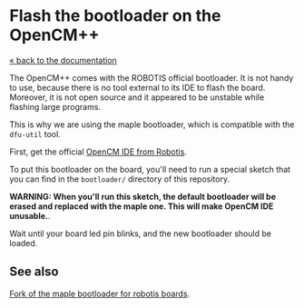 # Flash the bootloader on the OpenCM++

[« back to the documentation](index.md)

The OpenCM++ comes with the ROBOTIS official bootloader. It is not handy to use,
because there is no tool external to its IDE to flash the board. Moreover, it is not open
source and it appeared to be unstable while flashing large programs.

This is why we are using the maple bootloader, which is compatible with the `dfu-util` tool.

First, get the official [OpenCM IDE from Robotis](http://support.robotis.com/en/software/robotis_opencm.htm).

To put this bootloader on the board, you'll need to run a special sketch that you can find in
the `bootloader/` directory of this repository. 

**WARNING: When you'll run this sketch, the default bootloader will be erased and replaced with the maple
one. This will make OpenCM IDE unusable.**.

Wait until your board led pin blinks, and the new bootloader should be loaded.

## See also

[Fork of the maple bootloader for robotis boards](https://github.com/Gregwar/maple-bootloader-robotis).

